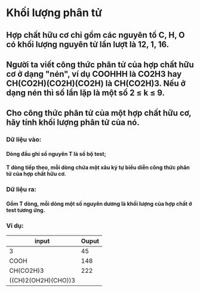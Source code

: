 # Khối lượng phân tử
## Hợp chất hữu cơ chỉ gồm các nguyên tố C, H, O có khối lượng nguyên tử lần lượt là 12, 1, 16.
## Người ta viết công thức phân tử của hợp chất hữu cơ ở dạng "nén", ví dụ COOHHH là CO2H3 hay CH(CO2H)(CO2H)(CO2H) là CH(CO2H)3. Nếu ở dạng nén thì số lần lặp là một số 2 ≤ k ≤ 9.
## Cho công thức phân tử của một hợp chất hữu cơ, hãy tính khối lượng phân tử của nó.
### Dữ liệu vào:
#### Dòng đầu ghi số nguyên T là số bộ test;
#### T dòng tiếp theo, mỗi dòng chứa một xâu ký tự biểu diễn công thức phân tử của hợp chất hữu cơ.
### Dữ liệu ra:
#### Gồm T dòng, mỗi dòng một số nguyên dương là khối lượng của hợp chất ở test tương ứng.
### Ví dụ:
|input              |Ouput         |
|-------------------|--------------|
|3                  |45            |
|COOH               |148           |
|CH(CO2H)3          |222           |
|((CH)2(OH2H)(CHO))3|              |
